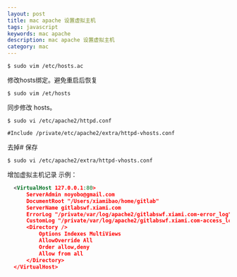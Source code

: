 ```yaml
---
layout: post
title: mac apache 设置虚拟主机
tags: javascript
keywords: mac apache
description: mac apache 设置虚拟主机
category: mac
---
```


`$ sudo vim /etc/hosts.ac`

修改hosts绑定。避免重启后恢复

`$ sudo vim /et/hosts`

同步修改 hosts。


`$ sudo vi /etc/apache2/httpd.conf`

`#Include /private/etc/apache2/extra/httpd-vhosts.conf`

去掉# 保存

`$ sudo vi /etc/apache2/extra/httpd-vhosts.conf`

增加虚拟主机记录
示例：
```xml
  <VirtualHost 127.0.0.1:80>
      ServerAdmin noyobo@gmail.com
      DocumentRoot "/Users/xiamibao/home/gitlab"
      ServerName gitlabswf.xiami.com
      ErrorLog "/private/var/log/apache2/gitlabswf.xiami.com-error_log"
      CustomLog "/private/var/log/apache2/gitlabswf.xiami.com-access_log" common
      <Directory />
          Options Indexes MultiViews
          AllowOverride All
          Order allow,deny
          Allow from all
      </Directory>
  </VirtualHost>
```
